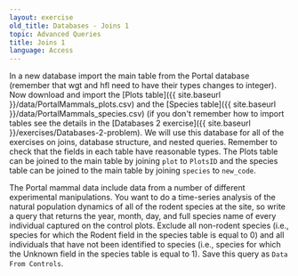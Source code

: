 ```yaml
---
layout: exercise
old_title: Databases - Joins 1
topic: Advanced Queries
title: Joins 1
language: Access
---
```


In a new database import the main table from the Portal database (remember that
wgt and hfl need to have their types changes to integer). Now download and
import the [Plots table]({{ site.baseurl }}/data/PortalMammals_plots.csv) and the
[Species table]({{ site.baseurl }}/data/PortalMammals_species.csv) (if you don't remember how to
import tables see the details in the
[Databases 2 exercise]({{ site.baseurl }}/exercises/Databases-2-problem). We will use this
database for all of the exercises on joins, database structure, and nested
queries. Remember to check that the fields in each table have reasonable
types. The Plots table can be joined to the main table by joining `plot` to
`PlotsID` and the species table can be joined to the main table by joining
`species` to `new_code`.

The Portal mammal data include data from a number of different
experimental manipulations. You want to do a time-series analysis of the
natural population dynamics of all of the rodent species at the site, so
write a query that returns the year, month, day, and full species name
of every individual captured on the control plots. Exclude all
non-rodent species (i.e., species for which the Rodent field in the
species table is equal to 0) and all individuals that have not been
identified to species (i.e., species for which the Unknown field in the
species table is equal to 1). Save this query as `Data From Controls`.
